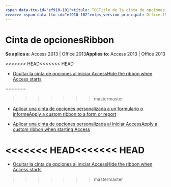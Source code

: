 ```yaml
---
<span data-ttu-id="ef910-101">título: TOCTitle de la cinta de opciones (referencia de escritorio de la base de datos de Access): la cinta de opciones ms:assetid: 7314847b-73d2-48d2-87c2-80ddf696f026 ms:mtpsurl: https://msdn.microsoft.com/library/Dn160996(v=office.15) ms:contentKeyID: 52072960 <<<<<<< ms.date HEAD: 18/09/2015 === ms.date: 16/10/2018</span><span class="sxs-lookup"><span data-stu-id="ef910-101">title: Ribbon (Access desktop database reference) TOCTitle: Ribbon ms:assetid: 7314847b-73d2-48d2-87c2-80ddf696f026 ms:mtpsurl: https://msdn.microsoft.com/library/Dn160996(v=office.15) ms:contentKeyID: 52072960 <<<<<<< HEAD ms.date: 09/18/2015 ======= ms.date: 10/16/2018</span></span>
>>>>>>> <span data-ttu-id="ef910-102">mtps_version principal: Office.15</span><span class="sxs-lookup"><span data-stu-id="ef910-102">master mtps_version: v=office.15</span></span>
---
```


# <a name="ribbon"></a><span data-ttu-id="ef910-103">Cinta de opciones</span><span class="sxs-lookup"><span data-stu-id="ef910-103">Ribbon</span></span>

<span data-ttu-id="ef910-104">**Se aplica a**: Access 2013 | Office 2013</span><span class="sxs-lookup"><span data-stu-id="ef910-104">**Applies to**: Access 2013 | Office 2013</span></span>

<span data-ttu-id="ef910-105"><<<<<<< HEAD</span><span class="sxs-lookup"><span data-stu-id="ef910-105"><<<<<<< HEAD</span></span>
- [<span data-ttu-id="ef910-106">Ocultar la cinta de opciones al iniciar Access</span><span class="sxs-lookup"><span data-stu-id="ef910-106">Hide the ribbon when Access starts</span></span>](how-to-hide-the-ribbon-when-access-starts.md)

=======
>>>>>>> <span data-ttu-id="ef910-107">master</span><span class="sxs-lookup"><span data-stu-id="ef910-107">master</span></span>
- [<span data-ttu-id="ef910-108">Aplicar una cinta de opciones personalizada a un formulario o informe</span><span class="sxs-lookup"><span data-stu-id="ef910-108">Apply a custom ribbon to a form or report</span></span>](how-to-apply-a-custom-ribbon-to-a-form-or-report.md)

- [<span data-ttu-id="ef910-109">Aplicar una cinta de opciones personalizada al iniciar Access</span><span class="sxs-lookup"><span data-stu-id="ef910-109">Apply a custom ribbon when starting Access</span></span>](how-to-apply-a-custom-ribbon-when-starting-access.md)

<a name="-head"></a><span data-ttu-id="ef910-110"><<<<<<< HEAD</span><span class="sxs-lookup"><span data-stu-id="ef910-110"><<<<<<< HEAD</span></span>
=======
- [<span data-ttu-id="ef910-111">Ocultar la cinta de opciones al iniciar Access</span><span class="sxs-lookup"><span data-stu-id="ef910-111">Hide the ribbon when Access starts</span></span>](how-to-hide-the-ribbon-when-access-starts.md)

>>>>>>> <span data-ttu-id="ef910-112">master</span><span class="sxs-lookup"><span data-stu-id="ef910-112">master</span></span>
